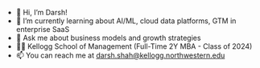 - 👋 Hi, I’m Darsh! 
- 🌱 I’m currently learning about AI/ML, cloud data platforms, GTM in enterprise SaaS
- 💬 Ask me about business models and growth strategies
- 👨‍🎓 Kellogg School of Management (Full-Time 2Y MBA - Class of 2024) 
- 📫 You can reach me at darsh.shah@kellogg.northwestern.edu

<!---
darshshah981/darshshah981 is a ✨ special ✨ repository because its `README.md` (this file) appears on your GitHub profile.
You can click the Preview link to take a look at your changes.
--->
